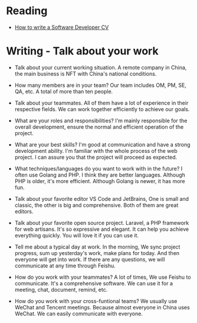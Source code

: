 # Reading

- [How to write a Software Developer CV](https://www.wearedevelopers.com/magazine/quick-guide-how-to-write-a-software-developer-cv)


# Writing - Talk about your work

- Talk about your current working situation.
  A remote company in China, the main business is NFT with China's national conditions.

- How many members are in your team?
  Our team includes OM, PM, SE, QA, etc. A total of more than ten people.

- Talk about your teammates.
  All of them have a lot of experience in their respective fields. We can work together efficiently to achieve our goals.

- What are your roles and responsibilities?
  I'm mainly responsible for the overall development, ensure the normal and efficient operation of the project.

- What are your best skills?
  I'm good at communication and have a strong development ability. I'm familiar with the whole process of the web project. I can assure you that the project will proceed as expected.

- What techniques/languages do you want to work with in the future?
  I often use Golang and PHP. I think they are better languages. Although PHP is older, it's more efficient. Although Golang is newer, it has more fun.
  
- Talk about your favorite editor
  VS Code and JetBrains, One is small and classic, the other is big and comprehensive. Both of them are great editors.

- Talk about your favorite open source project.
  Laravel, a PHP framework for web artisans. It's so expressive and elegant. It can help you achieve everything quickly. You will love it if you can use it.

- Tell me about a typical day at work.
  In the morning, We sync project progress, sum up yesterday's work, make plans for today. And then everyone will get into work. If there are any questions, we will communicate at any time through Feishu.

- How do you work with your teammates?
  A lot of times, We use Feishu to communicate. It's a comprehensive software. We can use it for a meeting, chat, document, remind, etc.

- How do you work with your cross-funtional teams?
  We usually use WeChat and Tencent meetings. Because almost everyone in China uses WeChat. We can easily communicate with everyone.
